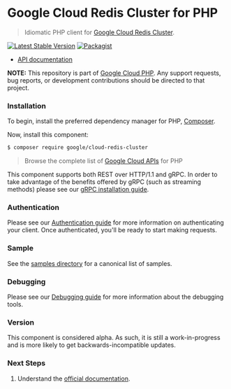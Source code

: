# Google Cloud Redis Cluster for PHP

> Idiomatic PHP client for [Google Cloud Redis Cluster](https://cloud.google.com/memorystore/docs/cluster).

[![Latest Stable Version](https://poser.pugx.org/google/cloud-redis-cluster/v/stable)](https://packagist.org/packages/google/cloud-redis-cluster) [![Packagist](https://img.shields.io/packagist/dm/google/cloud-redis-cluster.svg)](https://packagist.org/packages/google/cloud-redis-cluster)

* [API documentation](https://cloud.google.com/php/docs/reference/cloud-redis-cluster/latest)

**NOTE:** This repository is part of [Google Cloud PHP](https://github.com/googleapis/google-cloud-php). Any
support requests, bug reports, or development contributions should be directed to
that project.

### Installation

To begin, install the preferred dependency manager for PHP, [Composer](https://getcomposer.org/).

Now, install this component:

```sh
$ composer require google/cloud-redis-cluster
```

> Browse the complete list of [Google Cloud APIs](https://cloud.google.com/php/docs/reference)
> for PHP

This component supports both REST over HTTP/1.1 and gRPC. In order to take advantage of the benefits
offered by gRPC (such as streaming methods) please see our
[gRPC installation guide](https://cloud.google.com/php/grpc).

### Authentication

Please see our [Authentication guide](https://github.com/googleapis/google-cloud-php/blob/main/AUTHENTICATION.md) for more information
on authenticating your client. Once authenticated, you'll be ready to start making requests.

### Sample

See the [samples directory](https://github.com/googleapis/google-cloud-php-redis-cluster/tree/main/samples) for a canonical list of samples.

### Debugging

Please see our [Debugging guide](https://github.com/googleapis/google-cloud-php/blob/main/DEBUG.md)
for more information about the debugging tools.

### Version

This component is considered alpha. As such, it is still a work-in-progress and is more likely to get backwards-incompatible updates.

### Next Steps

1. Understand the [official documentation](https://cloud.google.com/memorystore/docs/cluster/apis).
